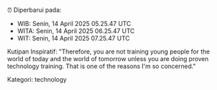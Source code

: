 ⏰ Diperbarui pada:
- WIB: Senin, 14 April 2025 05.25.47 UTC
- WITA: Senin, 14 April 2025 06.25.47 UTC
- WIT: Senin, 14 April 2025 07.25.47 UTC

Kutipan Inspiratif:
"Therefore, you are not training young people for the world of today and the world of tomorrow unless you are doing proven technology training. That is one of the reasons I'm so concerned."


Kategori: technology


